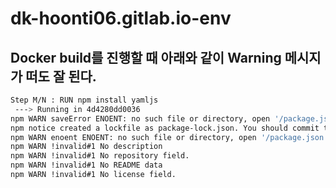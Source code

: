 # dk-hoonti06.gitlab.io-env

## Docker build를 진행할 때 아래와 같이 Warning 메시지가 떠도 잘 된다.

```bash
Step M/N : RUN npm install yamljs  
 ---> Running in 4d4280dd0036  
npm WARN saveError ENOENT: no such file or directory, open '/package.json'  
npm notice created a lockfile as package-lock.json. You should commit this file.  
npm WARN enoent ENOENT: no such file or directory, open '/package.json'  
npm WARN !invalid#1 No description  
npm WARN !invalid#1 No repository field.  
npm WARN !invalid#1 No README data  
npm WARN !invalid#1 No license field.  
```
